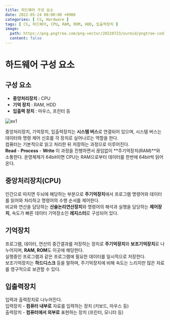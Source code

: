 ```yaml
---
title: 하드웨어 구성 요소
date: 2022-05-24 00:00:00 +0900
categories: [ CS, Hardware ]
tags: [ CS, 하드웨어, CPU, RAM, ROM, HDD, 입출력장치 ]
image:
  path: https://png.pngtree.com/png-vector/20220723/ourmid/pngtree-coding-png-image_6033915.png
  content: false
---
```


# **하드웨어 구성 요소**

## **구성 요소**

- **중앙처리장치 :** CPU
- **기억 장치** : RAM, HDD
- **입출력 장치** : 마우스, 프린터 등

![ex1](https://img1.daumcdn.net/thumb/R1280x0/?scode=mtistory2&fname=https%3A%2F%2Fblog.kakaocdn.net%2Fdn%2FmyncY%2FbtrC2L53vGa%2FcAbwPxrHQn3xTkICCtmJ4K%2Fimg.png)

중앙처리장치, 기억장치, 입출력장치는 **시스템 버스**로 연결되어 있으며, 시스템 버스는 데이터와 명령 제어 신호를 각 장치로 실어나르는 역할을 한다.  
컴퓨터는 기본적으로 읽고 처리한 뒤 저장하는 과정으로 이루어진다.  
**Read** - **Process** - **Write** 이 과정을 진행하면서 끊임없이 **주기억장치(RAM)**와 소통한다. 운영체제가 64bit이면 CPU는 RAM으로부터 데이터를 한번에 64bit씩
읽어온다.

## **중앙처리장치(CPU)**

인간으로 따지면 두뇌에 해당하는 부분으로 **주기억장치**에서 프로그램 명령어와 데이터를 읽어와 처리하고 명령어의 수행 순서를 제어한다.  
비교와 연산을 담당하는 **산술논리연산장치**와 명령어의 해석과 실행을 담당하는 **제어장치**, 속도가 빠른 데이터 기억장소인 **레지스터**로 구성되어 있다.

## **기억장치**

프로그램, 데이터, 연산의 중간결과를 저장하는 장치로 **주기억장치**와 **보조기억장치**로 나누어지며, **RAM, ROM**도 이곳에 해당한다.  
실행중인 프로그램과 같은 프로그램에 필요한 데이터를 일시적으로 저장한다.  
보조기억장치는 **하드디스크** 등을 말하며, 주기억장치에 비해 속도는 느리지만 많은 자료를 영구적으로 보관할 수 있다.

## **입출력장치**

입력과 출력장치로 나누어진다.  
입력장치 - **컴퓨터 내부로** 자료를 입력하는 장치 (키보드, 마우스 등)  
출력장치 - **컴퓨터에서 외부로** 표현하는 장치 (프린터, 모니터 등)
